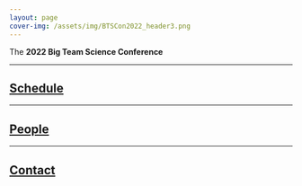 ```yaml
---
layout: page
cover-img: /assets/img/BTSCon2022_header3.png
---
```


<!---
Notes
- When using colors, use the color-blind palette from Wong (https://www.nature.com/articles/nmeth.1618.pdf?origin=ppub)
	- logo and project placeholders follow it.
--->

The **2022 Big Team Science Conference** 


***
## [Schedule]({{site.baseurl}}/schedule/) 


***
## [People]({{site.baseurl}}/people/) 

 
***
## [Contact]({{site.baseurl}}/contact/) 


